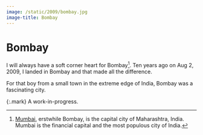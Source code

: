 ```yaml
---
image: /static/2009/bombay.jpg
image-title: Bombay
---
```


# Bombay

I will always have a soft corner heart for Bombay[^bombay]. Ten years ago on Aug 2, 2009, I landed in Bombay and that made all the difference.

For that boy from a small town in the extreme edge of India, Bombay was a fascinating city.

{:.mark}
A work-in-progress.

[^bombay]: [Mumbai](https://en.wikipedia.org/wiki/Mumbai), erstwhile Bombay, is the capital city of Maharashtra, India. Mumbai is the financial capital and the most populous city of India.